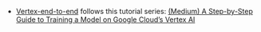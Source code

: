 - [Vertex-end-to-end](https://github.com/jobquiroz/GCP_Vertex/tree/main/Vertex-end-to-end) follows this tutorial series: [(Medium) A Step-by-Step Guide to Training a Model on Google Cloud’s Vertex AI](https://betterprogramming.pub/a-step-by-step-guide-to-train-a-model-on-google-clouds-vertex-ai-47faafae1330)
